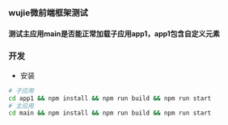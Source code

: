 ### wujie微前端框架测试
#### 测试主应用main是否能正常加载子应用app1，app1包含自定义元素
### 开发
- 安装

```bash
# 子应用
cd app1 && npm install && npm run build && npm run start
# 主应用
cd main && npm install && npm run build && npm run start
```
